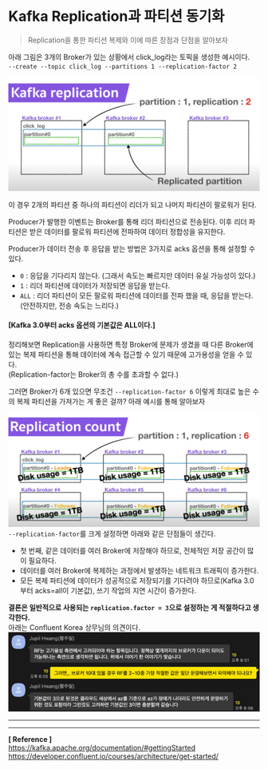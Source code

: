 # Kafka Replication과 파티션 동기화

> Replication을 통한 파티션 복제와 이에 따른 장점과 단점을 알아보자

아래 그림은 3개의 Broker가 있는 상황에서 click_log라는 토픽을 생성한 예시이다.<br>
`--create --topic click_log --partitions 1 --replication-factor 2`

![img.png](image/Image01.png)

이 경우 2개의 파티션 중 하나의 파티션이 리더가 되고 나머지 파티션이 팔로워가 된다.

Producer가 발행한 이벤트는 Broker를 통해 리더 파티션으로 전송된다.
이후 리더 파티션은 받은 데이터를 팔로워 파티션에 전파하여 데이터 정합성을 유지한다.

Producer가 데이터 전송 후 응답을 받는 방법은 3가지로 acks 옵션을 통해 설정할 수 있다.
- `0` : 응답을 기다리지 않는다. (그래서 속도는 빠르지만 데이터 유실 가능성이 있다.)
- `1` : 리더 파티션에 데이터가 저장되면 응답을 받는다. 
- `ALL` : 리더 파티션이 모든 팔로워 파티션에 데이터를 전파 했을 때, 응답을 받는다. (안전하지만, 전송 속도는 느리다.)

#### [Kafka 3.0부터 acks 옵션의 기본값은 ALL이다.]

정리해보면 Replication을 사용하면 특정 Broker에 문제가 생겼을 때 다른 Broker에 있는 복제 파티션을 통해 데이터에 계속 접근할 수 있기 때문에 고가용성을 얻을 수 있다.<br>
(Replication-factor는 Broker의 총 수를 초과할 수 없다.)

그러면 Broker가 6개 있으면 무조건 `--replication-factor 6` 이렇게 최대로 높은 수의 복제 파티션을 가져가는 게 좋은 걸까? 아래 예시를 통해 알아보자

![img.png](image/Image02.png)
`--replication-factor`를 크게 설정하면 아래와 같은 단점들이 생긴다.
- 첫 번째, 같은 데이터를 여러 Broker에 저장해야 하므로, 전체적인 저장 공간이 많이 필요하다.
- 데이터를 여러 Broker에 복제하는 과정에서 발생하는 네트워크 트래픽이 증가한다.
- 모든 복제 파티션에 데이터가 성공적으로 저장되기를 기다려야 하므로(Kafka 3.0부터 acks=all이 기본값), 쓰기 작업의 지연 시간이 증가한다.

**결론은 일반적으로 사용되는 `replication.factor = 3`으로 설정하는 게 적절하다고 생각한다.**<br>
아래는 Confluent Korea 상무님의 의견이다.
![img.png](image/Image03.png)

---
---

**[ Reference ]**<br>
https://kafka.apache.org/documentation/#gettingStarted<br>
https://developer.confluent.io/courses/architecture/get-started/